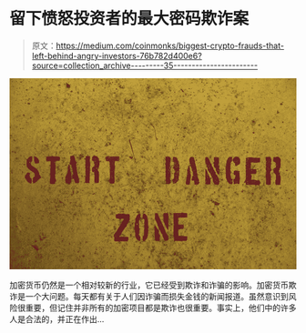 # 留下愤怒投资者的最大密码欺诈案

> 原文：<https://medium.com/coinmonks/biggest-crypto-frauds-that-left-behind-angry-investors-76b782d400e6?source=collection_archive---------35----------------------->

![](img/7ff3564f987567d286bbfed1a90bdb1f.png)

加密货币仍然是一个相对较新的行业，它已经受到欺诈和诈骗的影响。加密货币欺诈是一个大问题。每天都有关于人们因诈骗而损失金钱的新闻报道。虽然意识到风险很重要，但记住并非所有的加密项目都是欺诈也很重要。事实上，他们中的许多人是合法的，并正在作出…